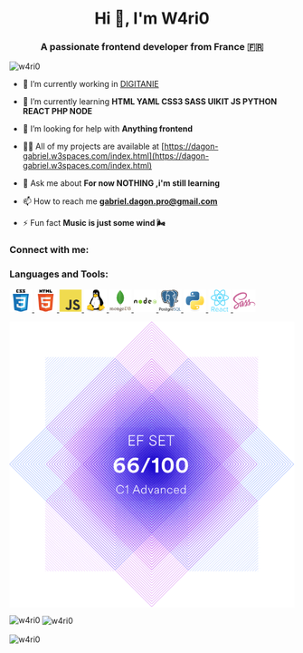 <h1 align="center">Hi 👋, I'm W4ri0</h1>
<h3 align="center">A passionate frontend developer from France 🇫🇷</h3>

<p align="left"> <img src="https://komarev.com/ghpvc/?username=w4ri0&label=Profile%20views&color=0e75b6&style=flat" alt="w4ri0" /> </p>

- 🔭 I’m currently working in [DIGITANIE](https://digitanie.org/)

- 🌱 I’m currently learning **HTML YAML CSS3 SASS UIKIT JS PYTHON REACT PHP NODE**

- 🤝 I’m looking for help with **Anything frontend**

- 👨‍💻 All of my projects are available at [https://dagon-gabriel.w3spaces.com/index.html](https://dagon-gabriel.w3spaces.com/index.html)

- 💬 Ask me about **For now NOTHING ,i'm still learning**

- 📫 How to reach me **gabriel.dagon.pro@gmail.com**

- ⚡ Fun fact **Music is just some wind 🌬️**

<h3 align="left">Connect with me:</h3>
<p align="left">
</p>

<h3 align="left">Languages and Tools:</h3>
<p align="left"> <a href="https://www.w3schools.com/css/" target="_blank" rel="noreferrer"> <img src="https://raw.githubusercontent.com/devicons/devicon/master/icons/css3/css3-original-wordmark.svg" alt="css3" width="40" height="40"/> </a> <a href="https://www.w3.org/html/" target="_blank" rel="noreferrer"> <img src="https://raw.githubusercontent.com/devicons/devicon/master/icons/html5/html5-original-wordmark.svg" alt="html5" width="40" height="40"/> </a> <a href="https://developer.mozilla.org/en-US/docs/Web/JavaScript" target="_blank" rel="noreferrer"> <img src="https://raw.githubusercontent.com/devicons/devicon/master/icons/javascript/javascript-original.svg" alt="javascript" width="40" height="40"/> </a> <a href="https://www.linux.org/" target="_blank" rel="noreferrer"> <img src="https://raw.githubusercontent.com/devicons/devicon/master/icons/linux/linux-original.svg" alt="linux" width="40" height="40"/> </a> <a href="https://www.mongodb.com/" target="_blank" rel="noreferrer"> <img src="https://raw.githubusercontent.com/devicons/devicon/master/icons/mongodb/mongodb-original-wordmark.svg" alt="mongodb" width="40" height="40"/> </a> <a href="https://nodejs.org" target="_blank" rel="noreferrer"> <img src="https://raw.githubusercontent.com/devicons/devicon/master/icons/nodejs/nodejs-original-wordmark.svg" alt="nodejs" width="40" height="40"/> </a> <a href="https://www.postgresql.org" target="_blank" rel="noreferrer"> <img src="https://raw.githubusercontent.com/devicons/devicon/master/icons/postgresql/postgresql-original-wordmark.svg" alt="postgresql" width="40" height="40"/> </a> <a href="https://www.python.org" target="_blank" rel="noreferrer"> <img src="https://raw.githubusercontent.com/devicons/devicon/master/icons/python/python-original.svg" alt="python" width="40" height="40"/> </a> <a href="https://reactjs.org/" target="_blank" rel="noreferrer"> <img src="https://raw.githubusercontent.com/devicons/devicon/master/icons/react/react-original-wordmark.svg" alt="react" width="40" height="40"/> </a> <a href="https://sass-lang.com" target="_blank" rel="noreferrer"> <img src="https://raw.githubusercontent.com/devicons/devicon/master/icons/sass/sass-original.svg" alt="sass" width="40" height="40"/> </a> </p>

<picture><img align="center"  alt="My english level" src="unnamed.png"></picture>

<p><img align="left" src="https://github-readme-stats.vercel.app/api/top-langs?username=w4ri0&show_icons=true&locale=en&layout=compact" alt="w4ri0" /></p>

<p>&nbsp;<img align="center" src="https://github-readme-stats.vercel.app/api?username=w4ri0&show_icons=true&locale=en" alt="w4ri0" /></p>

<p><img align="center" src="https://github-readme-streak-stats.herokuapp.com/?user=w4ri0&" alt="w4ri0" /></p>
